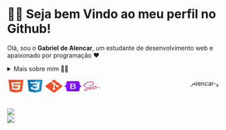 # 👋🏼 Seja bem Vindo ao meu perfil no Github!

 Olá, sou o **Gabriel de Alencar**, um estudante de desenvolvimento web e apaixonado por programação ❤ 
<br>

<details>
  <summary>Mais sobre mim 🧑🏻</summary>
  
- 🚀 Me identifiquei muito com a programação porque gosto de me sentir <br> desafiado
  a aprender cada vez mais
  
- 👨🏻‍💻 Faço curso técnico de desenvolvimento de sistemas em uma das etecs de sp
  
- 💻 Minha paixão é estudar e aprender novos conceitos e tecnologias
  
- 🗓 Estudo programação a 4 meses

</details>

<div style="display: inline_block"><br>
  <img align="center" alt="Alencar-HTML" height="30" width="40" src="https://raw.githubusercontent.com/devicons/devicon/master/icons/html5/html5-original.svg">
  <img align="center" alt="Alencar-CSS" height="30" width="40" src="https://raw.githubusercontent.com/devicons/devicon/master/icons/css3/css3-original.svg">
  <img align="center" alt="Alencar-HTML" height="30" width="40" src="https://raw.githubusercontent.com/devicons/devicon/master/icons/git/git-original.svg">
  <img align="center" alt="Alencar-HTML" height="30" width="40" src="https://raw.githubusercontent.com/devicons/devicon/master/icons/bootstrap/bootstrap-original.svg">
  <img align="center" alt="Alencar-HTML" height="30" width="40" src="https://raw.githubusercontent.com/devicons/devicon/master/icons/sass/sass-original.svg">
   <img align="right" alt="Alencar-pic" height="500" style="border-radius:50px;" src="https://user-images.githubusercontent.com/127636935/236653090-5e97ee34-9ebf-47ff-9345-9f6fa6b6c716.jpg">
</div>

<br>
<br>

<div >
 <img align="center" height="170rem"  src="https://github-readme-stats.vercel.app/api/top-langs/?username=gabrielalencs&langs_count=5&theme=midnight-purple" >
  <br>
 <img align="center" height="170rem"   src="https://github-readme-stats.vercel.app/api/?username=gabrielalencs&count_private=true&theme=midnight-purple&showicons=true" >
</div>
